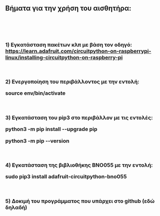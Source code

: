 <H2>Βήματα για την χρήση του αισθητήρα:</H2>

<br><br><br>
<H3>
1) Εγκατάσταση πακέτων κλπ με βάση τον οδηγό:
  
<br>
<a href="https://learn.adafruit.com/circuitpython-on-raspberrypi-linux/installing-circuitpython-on-raspberry-pi">
https://learn.adafruit.com/circuitpython-on-raspberrypi-linux/installing-circuitpython-on-raspberry-pi</a>

<br><br>
2) Ενεργοποίηση του περιβάλλοντος με την εντολή:

source env/bin/activate

<br><br>
3) Εγκατάσταση του pip3 στο περιβάλλον με τις εντολές:

python3 -m pip install --upgrade pip

python3 -m pip --version

<br><br>
4) Εγκατάσταση της βιβλιοθήκης BNO055 με την εντολή:

sudo pip3 install adafruit-circuitpython-bno055

<br><br>
5) Δοκιμή του προγράμματος που υπάρχει στο github (εδώ δηλαδή)
</H3>
